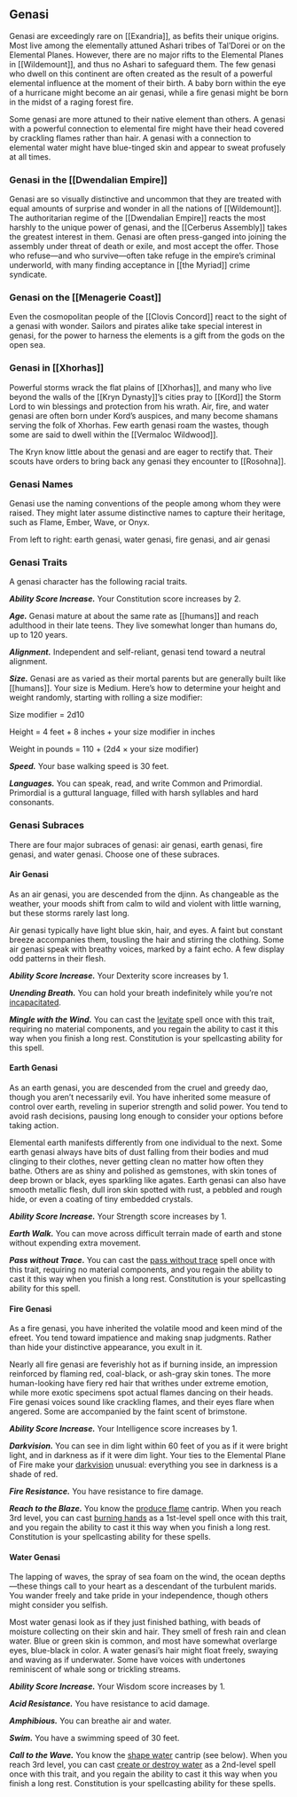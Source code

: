## Genasi

Genasi are exceedingly rare on [[Exandria]], as befits their unique origins. Most live among the elementally attuned Ashari tribes of Tal’Dorei or on the Elemental Planes. However, there are no major rifts to the Elemental Planes in [[Wildemount]], and thus no Ashari to safeguard them. The few genasi who dwell on this continent are often created as the result of a powerful elemental influence at the moment of their birth. A baby born within the eye of a hurricane might become an air genasi, while a fire genasi might be born in the midst of a raging forest fire.

Some genasi are more attuned to their native element than others. A genasi with a powerful connection to elemental fire might have their head covered by crackling flames rather than hair. A genasi with a connection to elemental water might have blue-tinged skin and appear to sweat profusely at all times.

### Genasi in the [[Dwendalian Empire]]

Genasi are so visually distinctive and uncommon that they are treated with equal amounts of surprise and wonder in all the nations of [[Wildemount]]. The authoritarian regime of the [[Dwendalian Empire]] reacts the most harshly to the unique power of genasi, and the [[Cerberus Assembly]] takes the greatest interest in them. Genasi are often press-ganged into joining the assembly under threat of death or exile, and most accept the offer. Those who refuse—and who survive—often take refuge in the empire’s criminal underworld, with many finding acceptance in [[the Myriad]] crime syndicate.

### Genasi on the [[Menagerie Coast]]

Even the cosmopolitan people of the [[Clovis Concord]] react to the sight of a genasi with wonder. Sailors and pirates alike take special interest in genasi, for the power to harness the elements is a gift from the gods on the open sea.

### Genasi in [[Xhorhas]]

Powerful storms wrack the flat plains of [[Xhorhas]], and many who live beyond the walls of the [[Kryn Dynasty]]’s cities pray to [[Kord]] the Storm Lord to win blessings and protection from his wrath. Air, fire, and water genasi are often born under Kord’s auspices, and many become shamans serving the folk of Xhorhas. Few earth genasi roam the wastes, though some are said to dwell within the [[Vermaloc Wildwood]].

The Kryn know little about the genasi and are eager to rectify that. Their scouts have orders to bring back any genasi they encounter to [[Rosohna]].

### Genasi Names

Genasi use the naming conventions of the people among whom they were raised. They might later assume distinctive names to capture their heritage, such as Flame, Ember, Wave, or Onyx.

[](https://media.dndbeyond.com/compendium-images/egtw/yDOyqyOocErRgYJK/04-09.png)

From left to right: earth genasi, water genasi, fire genasi, and air genasi

### Genasi Traits

A genasi character has the following racial traits.

_**Ability Score Increase.**_ Your Constitution score increases by 2.

_**Age.**_ Genasi mature at about the same rate as [[humans]] and reach adulthood in their late teens. They live somewhat longer than humans do, up to 120 years.

_**Alignment.**_ Independent and self-reliant, genasi tend toward a neutral alignment.

_**Size.**_ Genasi are as varied as their mortal parents but are generally built like [[humans]]. Your size is Medium. Here’s how to determine your height and weight randomly, starting with rolling a size modifier:

Size modifier = 2d10

Height = 4 feet + 8 inches + your size modifier in inches

Weight in pounds = 110 + (2d4 × your size modifier)

_**Speed.**_ Your base walking speed is 30 feet.

_**Languages.**_ You can speak, read, and write Common and Primordial. Primordial is a guttural language, filled with harsh syllables and hard consonants.

### Genasi Subraces

There are four major subraces of genasi: air genasi, earth genasi, fire genasi, and water genasi. Choose one of these subraces.

#### Air Genasi

As an air genasi, you are descended from the djinn. As changeable as the weather, your moods shift from calm to wild and violent with little warning, but these storms rarely last long.

Air genasi typically have light blue skin, hair, and eyes. A faint but constant breeze accompanies them, tousling the hair and stirring the clothing. Some air genasi speak with breathy voices, marked by a faint echo. A few display odd patterns in their flesh.

_**Ability Score Increase.**_ Your Dexterity score increases by 1.

_**Unending Breath.**_ You can hold your breath indefinitely while you’re not [incapacitated](https://www.dndbeyond.com/compendium/rules/basic-rules/appendix-a-conditions#Incapacitated).

_**Mingle with the Wind.**_ You can cast the [levitate](https://www.dndbeyond.com/spells/levitate) spell once with this trait, requiring no material components, and you regain the ability to cast it this way when you finish a long rest. Constitution is your spellcasting ability for this spell.

#### Earth Genasi

As an earth genasi, you are descended from the cruel and greedy dao, though you aren’t necessarily evil. You have inherited some measure of control over earth, reveling in superior strength and solid power. You tend to avoid rash decisions, pausing long enough to consider your options before taking action.

Elemental earth manifests differently from one individual to the next. Some earth genasi always have bits of dust falling from their bodies and mud clinging to their clothes, never getting clean no matter how often they bathe. Others are as shiny and polished as gemstones, with skin tones of deep brown or black, eyes sparkling like agates. Earth genasi can also have smooth metallic flesh, dull iron skin spotted with rust, a pebbled and rough hide, or even a coating of tiny embedded crystals.

_**Ability Score Increase.**_ Your Strength score increases by 1.

_**Earth Walk.**_ You can move across difficult terrain made of earth and stone without expending extra movement.

_**Pass without Trace.**_ You can cast the [pass without trace](https://www.dndbeyond.com/spells/pass-without-trace) spell once with this trait, requiring no material components, and you regain the ability to cast it this way when you finish a long rest. Constitution is your spellcasting ability for this spell.

#### Fire Genasi

As a fire genasi, you have inherited the volatile mood and keen mind of the efreet. You tend toward impatience and making snap judgments. Rather than hide your distinctive appearance, you exult in it.

Nearly all fire genasi are feverishly hot as if burning inside, an impression reinforced by flaming red, coal-black, or ash-gray skin tones. The more human-looking have fiery red hair that writhes under extreme emotion, while more exotic specimens spot actual flames dancing on their heads. Fire genasi voices sound like crackling flames, and their eyes flare when angered. Some are accompanied by the faint scent of brimstone.

_**Ability Score Increase.**_ Your Intelligence score increases by 1.

_**Darkvision.**_ You can see in dim light within 60 feet of you as if it were bright light, and in darkness as if it were dim light. Your ties to the Elemental Plane of Fire make your [darkvision](https://www.dndbeyond.com/compendium/rules/basic-rules/monsters#Darkvision) unusual: everything you see in darkness is a shade of red.

_**Fire Resistance.**_ You have resistance to fire damage.

_**Reach to the Blaze.**_ You know the [produce flame](https://www.dndbeyond.com/spells/produce-flame) cantrip. When you reach 3rd level, you can cast [burning hands](https://www.dndbeyond.com/spells/burning-hands) as a 1st-level spell once with this trait, and you regain the ability to cast it this way when you finish a long rest. Constitution is your spellcasting ability for these spells.

#### Water Genasi

The lapping of waves, the spray of sea foam on the wind, the ocean depths—these things call to your heart as a descendant of the turbulent marids. You wander freely and take pride in your independence, though others might consider you selfish.

Most water genasi look as if they just finished bathing, with beads of moisture collecting on their skin and hair. They smell of fresh rain and clean water. Blue or green skin is common, and most have somewhat overlarge eyes, blue-black in color. A water genasi’s hair might float freely, swaying and waving as if underwater. Some have voices with undertones reminiscent of whale song or trickling streams.

_**Ability Score Increase.**_ Your Wisdom score increases by 1.

_**Acid Resistance.**_ You have resistance to acid damage.

_**Amphibious.**_ You can breathe air and water.

_**Swim.**_ You have a swimming speed of 30 feet.

_**Call to the Wave.**_ You know the [shape water](https://www.dndbeyond.com/spells/shape-water) cantrip (see below). When you reach 3rd level, you can cast [create or destroy water](https://www.dndbeyond.com/spells/create-or-destroy-water) as a 2nd-level spell once with this trait, and you regain the ability to cast it this way when you finish a long rest. Constitution is your spellcasting ability for these spells.